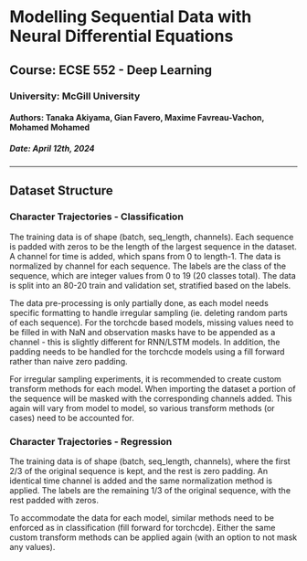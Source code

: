 # Modelling Sequential Data with Neural Differential Equations

## Course: ECSE 552 - Deep Learning

### University: McGill University

#### Authors: Tanaka Akiyama, Gian Favero, Maxime Favreau-Vachon, Mohamed Mohamed

##### Date: April 12th, 2024

---

## Dataset Structure

### Character Trajectories - Classification

The training data is of shape (batch, seq_length, channels). Each sequence is padded with zeros to be the length of the largest sequence in the dataset. A channel for time is added, which spans from 0 to length-1. The data is normalized by channel for each sequence. The labels are the class of the sequence, which are integer values from 0 to 19 (20 classes total). The data is split into an 80-20 train and validation set, stratified based on the labels. 

The data pre-processing is only partially done, as each model needs specific formatting to handle irregular sampling (ie. deleting random parts of each sequence). For the torchcde based models, missing values need to be filled in with NaN and observation masks have to be appended as a channel - this is slightly different for RNN/LSTM models. In addition, the padding needs to be handled for the torchcde models using a fill forward rather than naive zero padding.

For irregular sampling experiments, it is recommended to create custom transform methods for each model. When importing the dataset a portion of the sequence will be masked with the corresponding channels added. This again will vary from model to model, so various transform methods (or cases) need to be accounted for.

### Character Trajectories - Regression

The training data is of shape (batch, seq_length, channels), where the first 2/3 of the original sequence is kept, and the rest is zero padding. An identical time channel is added and the same normalization method is applied. The labels are the remaining 1/3 of the original sequence, with the rest padded with zeros. 

To accommodate the data for each model, similar methods need to be enforced as in classification (fill forward for torchcde). Either the same custom transform methods can be applied again (with an option to not mask any values). 